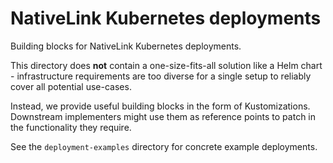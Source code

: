 # NativeLink Kubernetes deployments

Building blocks for NativeLink Kubernetes deployments.

This directory does **not** contain a one-size-fits-all solution like a Helm
chart - infrastructure requirements are too diverse for a single setup to
reliably cover all potential use-cases.

Instead, we provide useful building blocks in the form of Kustomizations.
Downstream implementers might use them as reference points to patch in the
functionality they require.

See the `deployment-examples` directory for concrete example deployments.

<img referrerpolicy="no-referrer-when-downgrade" src="https://nativelink.matomo.cloud/matomo.php?idsite=2&amp;rec=1&amp;action_name=kubernetes%20Readme.md" style="border:0" alt="" />
